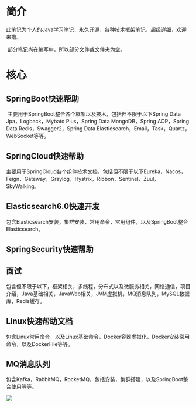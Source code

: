 # 简介

​				此笔记为个人的Java学习笔记，永久开源，各种技术框架笔记，超级详细，欢迎来撸。

​				部分笔记尚在编写中，所以部分文件或文件夹为空。

# 核心

## SpringBoot快速帮助

​				主要用于SpringBoot整合各个框架以及技术，包括但不限于以下Spring Data Jpa，Logback，Mybato Plus，Spring Data MongoDB，Spring AOP，Spring Data Redis，Swagger2，Spring Data Elasticsearch，Email，Task，Quartz，WebSocket等等。

## SpringCloud快速帮助

​				主要用于SpringCloud各个组件技术文档，包括但不限于以下Eureka，Nacos，Feign，Gateway，Graylog，Hystrix，Ribbon，Sentinel，Zuul，SkyWalking。

## Elasticsearch6.0快速开发

​				包含Elasticsearch安装，集群安装，常用命令，常用组件，以及SpringBoot整合Elasticsearch。

## SpringSecurity快速帮助

## 面试

​				包含但不限于以下，框架相关，多线程，分布式以及微服务相关，网络通信，项目介绍，Java基础相关，JavaWeb相关，JVM虚拟机，MQ消息队列，MySQL数据库，Redis缓存。

## Linux快速帮助文档

​				包含Linux常用命令，以及Linux基础命令，Docker容器虚拟化，Docker安装常用命令，以及DockerFile等等。

## MQ消息队列

​				包含Kafka，RabbitMQ，RocketMQ，包括安装，集群搭建，以及SpringBoot整合使用等等。



![](https://img02.sogoucdn.com/app/a/100520146/D0D118C2FDAC8D63E66FCB0ECDB0B341)
